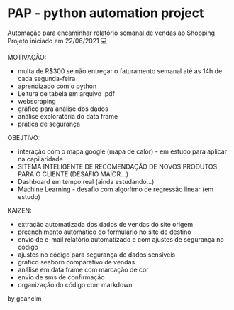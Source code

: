 <h1>PAP - python automation project</h1>

Automação para encaminhar relatório semanal de vendas ao Shopping
Projeto iniciado em   22/06/2021  :computer:


MOTIVAÇÃO:

- multa de R$300 se não entregar o faturamento semanal até as 14h de cada segunda-feira
- aprendizado com o python
- Leitura de tabela em arquivo .pdf
- webscraping
- gráfico para análise dos dados
- análise exploratória do data frame
- prática de segurança


OBEJTIVO:

- interação com o mapa google (mapa de calor) - em estudo para aplicar na capilaridade
- SITEMA INTELIGENTE DE RECOMENDAÇÃO DE NOVOS PRODUTOS PARA O CLIENTE (DESAFIO MAIOR...)
- Dashboard em tempo real (ainda estudando...)
- Machine Learning - desafio com algorítmo de regressão linear (em estudo)


KAIZEN:

- extração automatizada dos dados de vendas do site origem
- preenchimento automático do formulário no site de destino
- envio de e-mail relatório automatizado e com ajustes de segurança no código
- ajustes no código para segurança de dados sensíveis
- gráfico seaborn comparativo de vendas
- análise em data frame com marcação de cor
- envio de sms de confirmação
- organização do código com markdown


by geanclm
